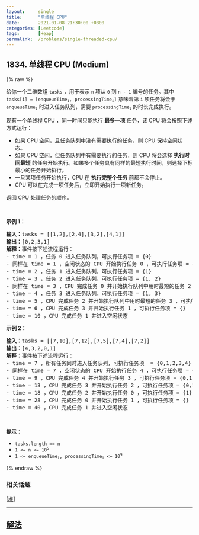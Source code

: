 ```yaml
---
layout:     single
title:      "单线程 CPU"
date:       2021-01-08 21:30:00 +0800
categories: [Leetcode]
tags:       [Heap]
permalink:  /problems/single-threaded-cpu/
---
```


## 1834. 单线程 CPU (Medium)

{% raw %}

<p>给你一个二维数组 <code>tasks</code> ，用于表示 <code>n</code>​​​​​​ 项从 <code>0</code> 到 <code>n - 1</code> 编号的任务。其中 <code>tasks[i] = [enqueueTime<sub>i</sub>, processingTime<sub>i</sub>]</code> 意味着第 <code>i<sup>​​​​​​</sup></code>​​​​ 项任务将会于 <code>enqueueTime<sub>i</sub></code> 时进入任务队列，需要 <code>processingTime<sub>i</sub></code><sub> </sub>的时长完成执行。</p>

<p>现有一个单线程 CPU ，同一时间只能执行 <strong>最多一项</strong> 任务，该 CPU 将会按照下述方式运行：</p>

<ul>
	<li>如果 CPU 空闲，且任务队列中没有需要执行的任务，则 CPU 保持空闲状态。</li>
	<li>如果 CPU 空闲，但任务队列中有需要执行的任务，则 CPU 将会选择 <strong>执行时间最短</strong> 的任务开始执行。如果多个任务具有同样的最短执行时间，则选择下标最小的任务开始执行。</li>
	<li>一旦某项任务开始执行，CPU 在 <strong>执行完整个任务</strong> 前都不会停止。</li>
	<li>CPU 可以在完成一项任务后，立即开始执行一项新任务。</li>
</ul>

<p>返回<em> </em>CPU<em> </em>处理任务的顺序。</p>

<p> </p>

<p><strong>示例 1：</strong></p>

<pre><strong>输入：</strong>tasks = [[1,2],[2,4],[3,2],[4,1]]
<strong>输出：</strong>[0,2,3,1]
<strong>解释：</strong>事件按下述流程运行： 
- time = 1 ，任务 0 进入任务队列，可执行任务项 = {0}
- 同样在 time = 1 ，空闲状态的 CPU 开始执行任务 0 ，可执行任务项 = {}
- time = 2 ，任务 1 进入任务队列，可执行任务项 = {1}
- time = 3 ，任务 2 进入任务队列，可执行任务项 = {1, 2}
- 同样在 time = 3 ，CPU 完成任务 0 并开始执行队列中用时最短的任务 2 ，可执行任务项 = {1}
- time = 4 ，任务 3 进入任务队列，可执行任务项 = {1, 3}
- time = 5 ，CPU 完成任务 2 并开始执行队列中用时最短的任务 3 ，可执行任务项 = {1}
- time = 6 ，CPU 完成任务 3 并开始执行任务 1 ，可执行任务项 = {}
- time = 10 ，CPU 完成任务 1 并进入空闲状态
</pre>

<p><strong>示例 2：</strong></p>

<pre><strong>输入：</strong>tasks = [[7,10],[7,12],[7,5],[7,4],[7,2]]
<strong>输出：</strong>[4,3,2,0,1]
<strong>解释：</strong>事件按下述流程运行： 
- time = 7 ，所有任务同时进入任务队列，可执行任务项  = {0,1,2,3,4}
- 同样在 time = 7 ，空闲状态的 CPU 开始执行任务 4 ，可执行任务项 = {0,1,2,3}
- time = 9 ，CPU 完成任务 4 并开始执行任务 3 ，可执行任务项 = {0,1,2}
- time = 13 ，CPU 完成任务 3 并开始执行任务 2 ，可执行任务项 = {0,1}
- time = 18 ，CPU 完成任务 2 并开始执行任务 0 ，可执行任务项 = {1}
- time = 28 ，CPU 完成任务 0 并开始执行任务 1 ，可执行任务项 = {}
- time = 40 ，CPU 完成任务 1 并进入空闲状态</pre>

<p> </p>

<p><strong>提示：</strong></p>

<ul>
	<li><code>tasks.length == n</code></li>
	<li><code>1 &lt;= n &lt;= 10<sup>5</sup></code></li>
	<li><code>1 &lt;= enqueueTime<sub>i</sub>, processingTime<sub>i</sub> &lt;= 10<sup>9</sup></code></li>
</ul>

{% endraw %}

### 相关话题
  [[堆](https://github.com/openset/leetcode/tree/master/tag/heap/README.md)]

---

## [解法](https://github.com/openset/leetcode/tree/master/problems/single-threaded-cpu)
